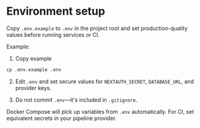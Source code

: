 # Environment setup

Copy `.env.example` to `.env` in the project root and set production-quality
values before running services or CI.

Example:

1. Copy example

```bash
cp .env.example .env
```

2. Edit `.env` and set secure values for `NEXTAUTH_SECRET`, `DATABASE_URL`, and
   provider keys.

3. Do not commit `.env`—it's included in `.gitignore`.

Docker Compose will pick up variables from `.env` automatically. For CI, set
equivalent secrets in your pipeline provider.
